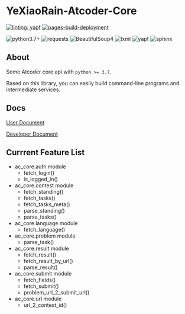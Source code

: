 # YeXiaoRain-Atcoder-Core

[![linting: yapf](https://img.shields.io/badge/linting-yapf-green)](https://github.com/google/yapf)
[![pages-build-deployment](https://github.com/CroMarmot/yxr-atcoder-core/actions/workflows/pages/pages-build-deployment/badge.svg)](https://github.com/CroMarmot/yxr-atcoder-core/actions/workflows/pages/pages-build-deployment)

![python3.7+](https://shields.io/badge/python-3.7+-green?logo=python)
![requests](https://shields.io/badge/requests-2.27-green)
![BeautifulSoup4](https://shields.io/badge/BeautifulSoup-4.10-green)
![lxml](https://shields.io/badge/lxml-4.7-green)
![yapf](https://shields.io/badge/yapf-0.32-green)
![sphinx](https://shields.io/badge/Sphinx-5-green)

## About

Some Atcoder core api with `python >= 3.7`.

Based on this library, you can easily build command-line programs and intermediate services.

## Docs

[User Document](https://cromarmot.github.io/yxr-atcoder-core/usage/index.html)

[Developer Document](https://cromarmot.github.io/yxr-atcoder-core/dev/index.html)

## Currrent Feature List

- ac_core.auth module
  - fetch_login()
  - is_logged_in()
- ac_core.contest module
  - fetch_standing()
  - fetch_tasks()
  - fetch_tasks_meta()
  - parse_standing()
  - parse_tasks()
- ac_core.language module
  - fetch_language()
- ac_core.problem module
  - parse_task()
- ac_core.result module
  - fetch_result()
  - fetch_result_by_url()
  - parse_result()
- ac_core.submit module
  - fetch_fields()
  - fetch_submit()
  - problem_url_2_submit_url()
- ac_core.url module
  - url_2_contest_id()
